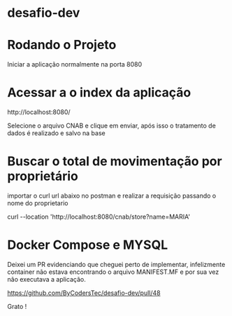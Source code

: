 # desafio-dev

# Rodando o Projeto

Iniciar a aplicação normalmente na porta 8080


# Acessar a o index da aplicação

http://localhost:8080/


Selecione o arquivo CNAB e clique em enviar, após isso o tratamento de dados é realizado e salvo na base

# Buscar o total de movimentação por proprietário

importar o curl url abaixo no postman e realizar a requisição passando o nome do proprietario 

curl --location 'http://localhost:8080/cnab/store?name=MARIA'




# Docker Compose e MYSQL

Deixei um PR evidenciando que cheguei perto de implementar, infelizmente container não estava encontrando o arquivo MANIFEST.MF e por sua vez não executava a aplicação.

https://github.com/ByCodersTec/desafio-dev/pull/48


Grato !





